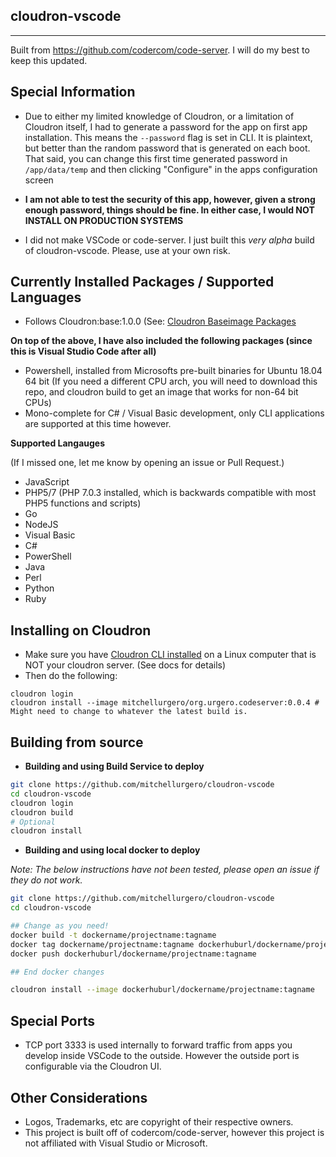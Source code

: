 ## cloudron-vscode

----------

Built from https://github.com/codercom/code-server. I will do my best to keep this updated.

## Special Information

- Due to either my limited knowledge of Cloudron, or a limitation of Cloudron itself, I had to generate a password for the app on first app installation.
  This means the `--password` flag is set in CLI. It is plaintext, but better than the random password that is generated on each boot.
  That said, you can change this first time generated password in `/app/data/temp` and then clicking "Configure" in the apps configuration screen

- **I am not able to test the security of this app, however, given a strong enough password, things should be fine. In either case, I would NOT INSTALL ON PRODUCTION SYSTEMS**

- I did not make VSCode or code-server. I just built this *very* *alpha* build of cloudron-vscode. Please, use at your own risk.

## Currently Installed Packages / Supported Languages

- Follows Cloudron:base:1.0.0 (See: [Cloudron Baseimage Packages](https://cloudron.io/developer/baseimage/#packages)

**On top of the above, I have also included the following packages (since this is Visual Studio Code after all)**

- Powershell, installed from Microsofts pre-built binaries for Ubuntu 18.04 64 bit (If you need a different CPU arch, you will need to download this repo, and cloudron build to get an image that works for non-64 bit CPUs)
- Mono-complete for C# / Visual Basic development, only CLI applications are supported at this time however.

**Supported Langauges**

(If I missed one, let me know by opening an issue or Pull Request.)

- JavaScript
- PHP5/7 (PHP 7.0.3 installed, which is backwards compatible with most PHP5 functions and scripts)
- Go
- NodeJS
- Visual Basic
- C#
- PowerShell
- Java
- Perl
- Python
- Ruby

## Installing on Cloudron

- Make sure you have [Cloudron CLI installed](https://cloudron.io/developer/cli/) on a Linux computer that is NOT your cloudron server. (See docs for details)
- Then do the following:

```
cloudron login
cloudron install --image mitchellurgero/org.urgero.codeserver:0.0.4 # Might need to change to whatever the latest build is.
```

## Building from source

- **Building and using Build Service to deploy**

```bash
git clone https://github.com/mitchellurgero/cloudron-vscode
cd cloudron-vscode
cloudron login
cloudron build
# Optional
cloudron install
```


- **Building and using local docker to deploy**

*Note: The below instructions have not been tested, please open an issue if they do not work.*

```bash
git clone https://github.com/mitchellurgero/cloudron-vscode
cd cloudron-vscode

## Change as you need!
docker build -t dockername/projectname:tagname
docker tag dockername/projectname:tagname dockerhuburl/dockername/projectname:tagname
docker push dockerhuburl/dockername/projectname:tagname

## End docker changes

cloudron install --image dockerhuburl/dockername/projectname:tagname
```


## Special Ports

 - TCP port 3333 is used internally to forward traffic from apps you develop inside VSCode to the outside. However the outside port is configurable via the Cloudron UI.


## Other Considerations

- Logos, Trademarks, etc are copyright of their respective owners.
- This project is built off of codercom/code-server, however this project is not affiliated with Visual Studio or Microsoft.

